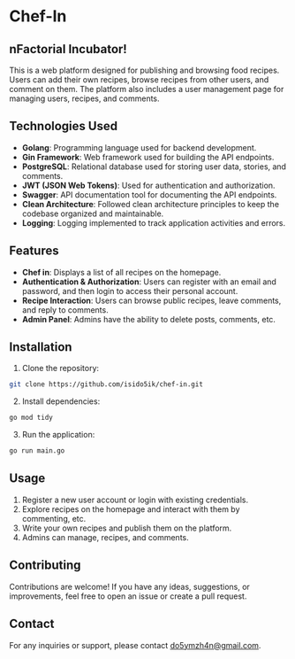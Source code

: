 # Chef-In
## nFactorial Incubator!

This is a web platform designed for publishing and browsing food recipes.
Users can add their own recipes, browse recipes from other users, and comment on them.
The platform also includes a user management page for managing users, recipes, and comments.

## Technologies Used
- **Golang**: Programming language used for backend development.
- **Gin Framework**: Web framework used for building the API endpoints.
- **PostgreSQL**: Relational database used for storing user data, stories, and comments.
- **JWT (JSON Web Tokens)**: Used for authentication and authorization.
- **Swagger**: API documentation tool for documenting the API endpoints.
- **Clean Architecture**: Followed clean architecture principles to keep the codebase organized and maintainable.
- **Logging**: Logging implemented to track application activities and errors.

## Features
- **Chef in**: Displays a list of all recipes on the homepage.
- **Authentication & Authorization**: Users can register with an email and password, and then login to access their personal account.
- **Recipe Interaction**: Users can browse public recipes, leave comments, and reply to comments.
- **Admin Panel**: Admins have the ability to delete posts, comments, etc.

## Installation
1. Clone the repository:

```bash
git clone https://github.com/isido5ik/chef-in.git
```
2. Install dependencies:
```bash
go mod tidy
```
3. Run the application:
```bash
go run main.go
```

## Usage
1. Register a new user account or login with existing credentials.
2. Explore recipes on the homepage and interact with them by commenting, etc.
3. Write your own recipes and publish them on the platform.
4. Admins can manage, recipes, and comments.

## Contributing
Contributions are welcome! If you have any ideas, suggestions, or improvements, feel free to open an issue or create a pull request.

## Contact
For any inquiries or support, please contact do5ymzh4n@gmail.com.

